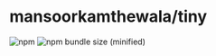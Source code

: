 # mansoorkamthewala/tiny

![npm](https://img.shields.io/npm/v/@mansoorkamthewala/tiny)
![npm bundle size (minified)](https://img.shields.io/bundlephobia/min/@mansoorkamthewala/tiny)
